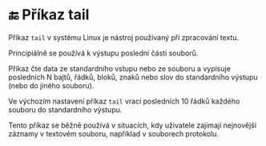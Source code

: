 # 🔚 Příkaz tail

Příkaz ```tail``` v systému Linux je nástroj používaný při zpracování textu.  

Principiálně se používá k výstupu poslední části souborů.  

Příkaz čte data ze standardního vstupu nebo ze souboru a vypisuje posledních N bajtů, řádků, bloků, znaků nebo slov do standardního výstupu (nebo do jiného souboru).  

Ve výchozím nastavení příkaz ```tail``` vrací posledních 10 řádků každého souboru do standardního výstupu.  

Tento příkaz se běžně používá v situacích, kdy uživatele zajímají nejnovější záznamy v textovém souboru, například v souborech protokolu.